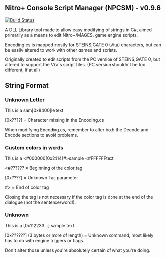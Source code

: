 ## Nitro+ Console Script Manager (NPCSM) - v0.9.6
[![Build Status](https://travis-ci.org/ForumHulp/pageaddon.svg?branch=master)](http://vnx.uvnworks.com)

A DLL Library tool made to allow easy modifying of strings in C#, aimed primarily as a means to edit Nitro+/MAGES. game engine scripts.

Encoding.cs is mapped mostly for STEINS;GATE 0 (Vita) characters, but can be easily altered to work with other games and scripts.

Originally created to edit scripts from the PC version of STEINS;GATE 0, but altered to support the Vita's script files. (PC version shouldn't be too different, if at all)


## String Format

### Unknown Letter
This is a sam[0x8400]le text

[0x????] = Character missing in the Encoding.cs

When modifying Encoding.cs, remember to alter both the Decode and Encode sections to avoid problems.


### Custom colors in words
This is a <#000000[0x2414]#>sample <#FFFFFFtext

<#?????? = Beginning of the color tag

[0x????] = Unknown Tag parameter

\#> = End of color tag

Closing the tag is not necessary if the color tag is done at the end of the dialogue (not the sentence/word!).


### Unknown
This is a [0x112233...] sample text

[0x??????] \(3 bytes or more of length) = Unknown command, most likely has to do with engine triggers or flags.

Don't alter those unless you're absolutely certain of what you're doing.
